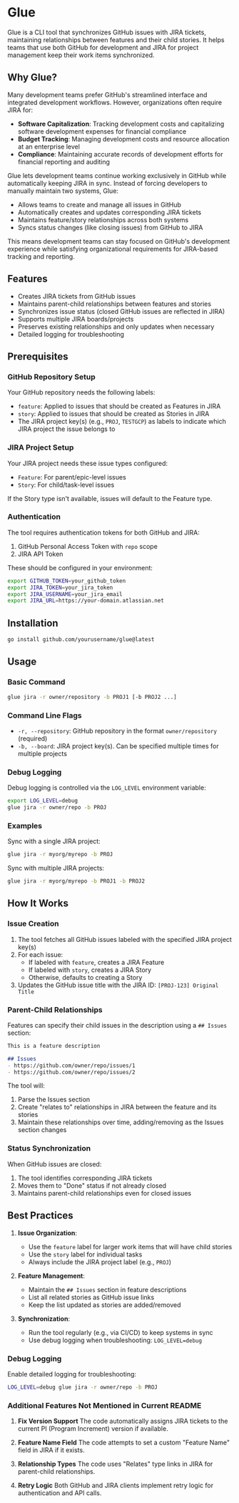 # Glue

Glue is a CLI tool that synchronizes GitHub issues with JIRA tickets, maintaining relationships between features and their child stories. It helps teams that use both GitHub for development and JIRA for project management keep their work items synchronized.

## Why Glue?

Many development teams prefer GitHub's streamlined interface and integrated development workflows. However, organizations often require JIRA for:

- **Software Capitalization**: Tracking development costs and capitalizing software development expenses for financial compliance
- **Budget Tracking**: Managing development costs and resource allocation at an enterprise level
- **Compliance**: Maintaining accurate records of development efforts for financial reporting and auditing

Glue lets development teams continue working exclusively in GitHub while automatically keeping JIRA in sync. Instead of forcing developers to manually maintain two systems, Glue:

- Allows teams to create and manage all issues in GitHub
- Automatically creates and updates corresponding JIRA tickets
- Maintains feature/story relationships across both systems
- Syncs status changes (like closing issues) from GitHub to JIRA

This means development teams can stay focused on GitHub's development experience while satisfying organizational requirements for JIRA-based tracking and reporting.

## Features

- Creates JIRA tickets from GitHub issues
- Maintains parent-child relationships between features and stories
- Synchronizes issue status (closed GitHub issues are reflected in JIRA)
- Supports multiple JIRA boards/projects
- Preserves existing relationships and only updates when necessary
- Detailed logging for troubleshooting

## Prerequisites

### GitHub Repository Setup

Your GitHub repository needs the following labels:

- `feature`: Applied to issues that should be created as Features in JIRA
- `story`: Applied to issues that should be created as Stories in JIRA
- The JIRA project key(s) (e.g., `PROJ`, `TESTGCP`) as labels to indicate which JIRA project the issue belongs to

### JIRA Project Setup

Your JIRA project needs these issue types configured:

- `Feature`: For parent/epic-level issues
- `Story`: For child/task-level issues

If the Story type isn't available, issues will default to the Feature type.

### Authentication

The tool requires authentication tokens for both GitHub and JIRA:

1. GitHub Personal Access Token with `repo` scope
2. JIRA API Token

These should be configured in your environment:

```bash
export GITHUB_TOKEN=your_github_token
export JIRA_TOKEN=your_jira_token
export JIRA_USERNAME=your_jira_email
export JIRA_URL=https://your-domain.atlassian.net
```

## Installation

```bash
go install github.com/yourusername/glue@latest
```

## Usage

### Basic Command

```bash
glue jira -r owner/repository -b PROJ1 [-b PROJ2 ...]
```

### Command Line Flags

- `-r, --repository`: GitHub repository in the format `owner/repository` (required)
- `-b, --board`: JIRA project key(s). Can be specified multiple times for multiple projects

### Debug Logging

Debug logging is controlled via the `LOG_LEVEL` environment variable:

```bash
export LOG_LEVEL=debug
glue jira -r owner/repo -b PROJ
```

### Examples

Sync with a single JIRA project:
```bash
glue jira -r myorg/myrepo -b PROJ
```

Sync with multiple JIRA projects:
```bash
glue jira -r myorg/myrepo -b PROJ1 -b PROJ2
```

## How It Works

### Issue Creation

1. The tool fetches all GitHub issues labeled with the specified JIRA project key(s)
2. For each issue:
   - If labeled with `feature`, creates a JIRA Feature
   - If labeled with `story`, creates a JIRA Story
   - Otherwise, defaults to creating a Story
3. Updates the GitHub issue title with the JIRA ID: `[PROJ-123] Original Title`

### Parent-Child Relationships

Features can specify their child issues in the description using a `## Issues` section:

```markdown
This is a feature description

## Issues
- https://github.com/owner/repo/issues/1
- https://github.com/owner/repo/issues/2
```

The tool will:
1. Parse the Issues section
2. Create "relates to" relationships in JIRA between the feature and its stories
3. Maintain these relationships over time, adding/removing as the Issues section changes

### Status Synchronization

When GitHub issues are closed:
1. The tool identifies corresponding JIRA tickets
2. Moves them to "Done" status if not already closed
3. Maintains parent-child relationships even for closed issues

## Best Practices

1. **Issue Organization**:
   - Use the `feature` label for larger work items that will have child stories
   - Use the `story` label for individual tasks
   - Always include the JIRA project label (e.g., `PROJ`)

2. **Feature Management**:
   - Maintain the `## Issues` section in feature descriptions
   - List all related stories as GitHub issue links
   - Keep the list updated as stories are added/removed

3. **Synchronization**:
   - Run the tool regularly (e.g., via CI/CD) to keep systems in sync
   - Use debug logging when troubleshooting: `LOG_LEVEL=debug`


### Debug Logging

Enable detailed logging for troubleshooting:
```bash
LOG_LEVEL=debug glue jira -r owner/repo -b PROJ
```

### Additional Features Not Mentioned in Current README

1. **Fix Version Support**
The code automatically assigns JIRA tickets to the current PI (Program Increment) version if available.

2. **Feature Name Field**
The code attempts to set a custom "Feature Name" field in JIRA if it exists.

3. **Relationship Types**
The code uses "Relates" type links in JIRA for parent-child relationships.

4. **Retry Logic**
Both GitHub and JIRA clients implement retry logic for authentication and API calls.
